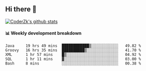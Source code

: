 ## Hi there 👋

[![CoderZk's github stats](https://github-readme-stats.vercel.app/api?username=zhoukuo123&show_icons=true&count_private=true)](https://github.com/anuraghazra/github-readme-stats)

#### :bar_chart: Weekly development breakdown

<!--START_SECTION:waka-->
```text
Java     19 hrs 49 mins  ████████████▒░░░░░░░░░░░░   49.82 % 
Groovy   16 hrs 35 mins  ██████████▒░░░░░░░░░░░░░░   41.70 % 
XML      1 hr 57 mins    █▒░░░░░░░░░░░░░░░░░░░░░░░   04.92 % 
SQL      1 hr 11 mins    ▓░░░░░░░░░░░░░░░░░░░░░░░░   03.00 % 
Bash     8 mins          ░░░░░░░░░░░░░░░░░░░░░░░░░   00.38 % 
```
<!--END_SECTION:waka-->

